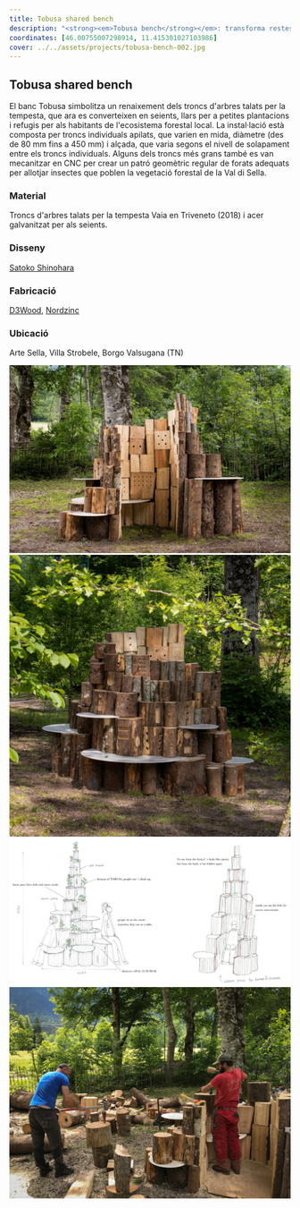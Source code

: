 ```yaml
---
title: Tobusa shared bench
description: "<strong><em>Tobusa bench</strong></em>: transforma restes de troncs d'arbres en seients i refugis per a la fauna, apilant-los amb forats mecanitzats per a insectes."
coordinates: [46.00755007298914, 11.415301027103986]
cover: ../../assets/projects/tobusa-bench-002.jpg
---
```


## Tobusa shared bench

El banc Tobusa simbolitza un renaixement dels troncs d'arbres talats per la
tempesta, que ara es converteixen en seients, llars per a petites plantacions i
refugis per als habitants de l'ecosistema forestal local. La instal·lació està
composta per troncs individuals apilats, que varien en mida, diàmetre (des de 80
mm fins a 450 mm) i alçada, que varia segons el nivell de solapament entre els
troncs individuals. Alguns dels troncs més grans també es van mecanitzar en CNC
per crear un patró geomètric regular de forats adequats per allotjar insectes
que poblen la vegetació forestal de la Val di Sella.

### Material

Troncs d'arbres talats per la tempesta Vaia en Triveneto (2018) i acer
galvanitzat per als seients.

### Disseny

[Satoko Shinohara](https://www.s-d-s.net/)

### Fabricació

[D3Wood](https://www.d3wood.it/), [Nordzinc](https://www.nordzinc.com/en/)

### Ubicació

Arte Sella, Villa Strobele, Borgo Valsugana (TN)

![](../../assets/projects/tobusa-bench-001.jpg)
![](../../assets/projects/tobusa-bench-002.jpg)
![](../../assets/projects/tobusa-bench-003.jpg)
![](../../assets/projects/tobusa-bench-004.jpg)
